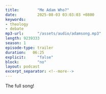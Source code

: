 ```yaml
---
title:        "Me Adam Who?"
date:         2025-08-03 03:03:03 +0800
keywords:
- theology
- debate
mp3-url:      "/assets/audio/adamsong.mp3"
length: 9239333
season: 1
episode-type: trailer
duration:   06:25
explicit:     "false"
block:        "no" 
layout: podcast
excerpt_separator: <!--more-->
---
```

The full song!
<!--more-->

